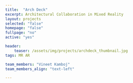 ```yaml
---
title:  "Arch Deck"
excerpt: Architectural Collaboration in Mixed Reality
layout: projects
selected: "false"
homepage: "false"  
fullpage: "no"
active: "yes"

header:
    teaser: /assets/img/projects/archdeck_thumbnail.jpg
tags: MR AR

team_members: "Vineet Kamboj"
team_members_align: "text-left"

---
```


